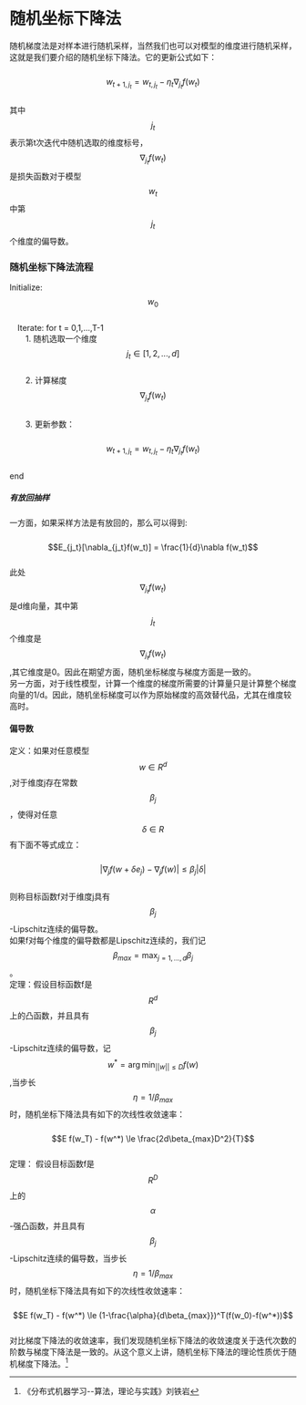 # 随机坐标下降法

随机梯度法是对样本进行随机采样，当然我们也可以对模型的维度进行随机采样，这就是我们要介绍的随机坐标下降法。它的更新公式如下：  
  $$w_{t+1,j_t} = w_{t,j_t} - \eta_t \nabla_{j_t}f(w_t)$$  
其中$$j_t$$表示第t次迭代中随机选取的维度标号，$$\nabla_{j_t}f(w_t)$$是损失函数对于模型$$w_t$$中第$$j_t$$个维度的偏导数。

### 随机坐标下降法流程

Initialize: $$w_0$$  
 Iterate: for t = 0,1,...,T-1  
  1. 随机选取一个维度$$j_t \in [1,2,...,d]$$  
  2. 计算梯度$$\nabla_{j_t}f(w_t)$$  
  3. 更新参数：  
    $$w_{t+1,j_t} = w_{t,j_t} - \eta_t \nabla_{j_t}f(w_t)$$  
end

##### 有放回抽样

一方面，如果采样方法是有放回的，那么可以得到:  
  $$E_{j_t}[\nabla_{j_t}f(w_t)] = \frac{1}{d}\nabla f(w_t)$$  
此处$$\nabla_{j_t}f(w_t)$$是d维向量，其中第$$j_t$$个维度是$$\nabla_{j_t}f(w_t)$$,其它维度是0。因此在期望方面，随机坐标梯度与梯度方面是一致的。  
另一方面，对于线性模型，计算一个维度的梯度所需要的计算量只是计算整个梯度向量的1/d。因此，随机坐标梯度可以作为原始梯度的高效替代品，尤其在维度较高时。

#### 偏导数

定义：如果对任意模型$$w\in R^d$$,对于维度j存在常数$$\beta_j$$，使得对任意$$\delta \in R$$有下面不等式成立：  
  $$|\nabla_{j}f(w+\delta e_j) -\nabla_{j}f(w)| \le \beta_j |\delta|$$  
则称目标函数f对于维度j具有$$\beta_j$$-Lipschitz连续的偏导数。  
如果f对每个维度的偏导数都是Lipschitz连续的，我们记$$\beta_{max} = \displaystyle \max_{j=1,...,d}\beta_j$$。  
定理：假设目标函数f是$$R^d$$上的凸函数，并且具有$$\beta_j$$-Lipschitz连续的偏导数，记$$w^*= \displaystyle \arg \min_{||w||\le D} f(w)$$,当步长$$\eta = 1/\beta_{max}$$时，随机坐标下降法具有如下的次线性收敛速率：  
  $$E f(w_T) - f(w^*) \le \frac{2d\beta_{max}D^2}{T}$$  
定理： 假设目标函数f是$$R^D$$上的$$\alpha$$-强凸函数，并且具有$$\beta_j$$-Lipschitz连续的偏导数，当步长$$\eta = 1/\beta_{max}$$时，随机坐标下降法具有如下的次线性收敛速率：  
  $$E f(w_T) - f(w^*) \le (1-\frac{\alpha}{d\beta_{max}})^T(f(w_0)-f(w^*))$$  
对比梯度下降法的收敛速率，我们发现随机坐标下降法的收敛速度关于迭代次数的阶数与梯度下降法是一致的。从这个意义上讲，随机坐标下降法的理论性质优于随机梯度下降法。[^1]

[^1]: 《分布式机器学习--算法，理论与实践》刘铁岩

